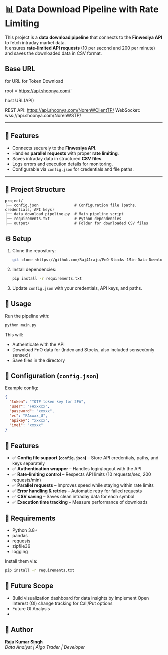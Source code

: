 # 📊 Data Download Pipeline with Rate Limiting

This project is a **data download pipeline** that connects to the **Finwesiya API** to fetch intraday market data.  
It ensures **rate-limited API requests** (10 per second and 200 per minute) and saves the downloaded data in CSV format.

## Base URL
for URL for Token Download

root ='https://api.shoonya.com/'

host URL(API)

REST API: https://api.shoonya.com/NorenWClientTP/
WebSocket: wss://api.shoonya.com/NorenWSTP/

---

## 🚀 Features
- Connects securely to the **Finwesiya API**.
- Handles **parallel requests** with proper **rate limiting**.
- Saves intraday data in structured **CSV files**.
- Logs errors and execution details for monitoring.
- Configurable via `config.json` for credentials and file paths.

---

## 📂 Project Structure

```
project/
│── config.json                # Configuration file (paths, credentials, API keys)
│── data_download_pipeline.py  # Main pipeline script
│── requirements.txt           # Python dependencies
│── output/                    # Folder for downloaded CSV files
```

## ⚙️ Setup

1. Clone the repository:
   ```bash
   git clone <https://github.com/Raj41raju/FnO-Stocks-1Min-Data-Download-BY-SHOONYA-API/tree/main>
   ```

2. Install dependencies:
   ```bash
   pip install -r requirements.txt
   ```

3. Update `config.json` with your credentials, API keys, and paths.

## 🚀 Usage

Run the pipeline with:
```bash
python main.py
```

This will:
- Authenticate with the API
- Download FnO data for (Index and Stocks, also included sensex(only sensex))
- Save files in the directory

## 📑 Configuration (`config.json`)

Example config:
```json
{
  "token": "TOTP token key for 2FA",
  "user": "FAxxxxx",
  "password": "xxxxx",
  "vc": "FAxxxx_U",
  "apikey": "xxxxx",
  "imei": "xxxxx"
}
```

## 🚀 Features

- ✅ **Config file support (`config.json`)** – Store API credentials, paths, and keys separately  
- ✅ **Authentication wrapper** – Handles login/logout with the API  
- ✅ **Rate-limiting control** – Respects API limits (10 requests/sec, 200 requests/min)  
- ✅ **Parallel requests** – Improves speed while staying within rate limits  
- ✅ **Error handling & retries** – Automatic retry for failed requests  
- ✅ **CSV saving** – Saves clean intraday data for each symbol  
- ✅ **Execution time tracking** – Measure performance of downloads  


## 📌 Requirements

- Python 3.8+
- pandas
- requests
- zipfile36
- logging

Install them via:
```bash
pip install -r requirements.txt
```






## 🔮 Future Scope

- Build visualization dashboard for data insights by Implement Open Interest (OI) change tracking for Call/Put options 
- Future OI Analysis
- 

## 👤 Author

**Raju Kumar Singh**  
_Data Analyst | Algo Trader | Developer_

